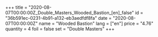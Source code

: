 +++
title = "2020-08-07T00:00:00Z_Double_Masters_Wooded_Bastion_[en]_false"
id = "36b591ec-0231-4b91-a132-eb3aedfdf8fa"
date = "2020-08-07T00:00:00Z"
name = "Wooded Bastion"
lang = ["en"]
price = "4.76"
quantity = 4
foil = false
set = "Double Masters"
+++
